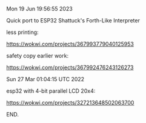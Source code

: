 Mon 19 Jun 19:56:55 2023

Quick port to ESP32 Shattuck's Forth-Like Interpreter

less printing:

  https://wokwi.com/projects/367993779040125953

safety copy earlier work:

  https://wokwi.com/projects/367992476243126273




Sun 27 Mar 01:04:15 UTC 2022

esp32 with 4-bit parallel LCD 20x4:

  https://wokwi.com/projects/327213648502063700

END.
